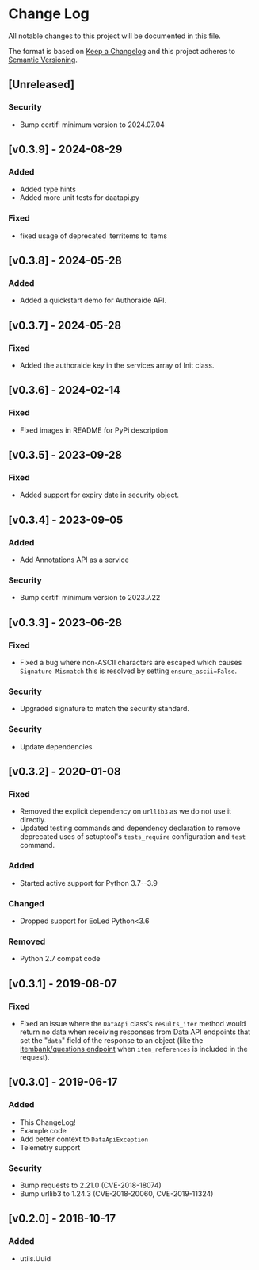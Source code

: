 # Change Log

All notable changes to this project will be documented in this file.

The format is based on [Keep a Changelog](http://keepachangelog.com/en/1.0.0/)
and this project adheres to [Semantic Versioning](http://semver.org/spec/v2.0.0.html).

## [Unreleased]
### Security
- Bump certifi minimum version to 2024.07.04

## [v0.3.9] - 2024-08-29
### Added
- Added type hints
- Added more unit tests for daatapi.py

### Fixed
- fixed usage of deprecated iterritems to items

## [v0.3.8] - 2024-05-28
### Added
- Added a quickstart demo for Authoraide API.

## [v0.3.7] - 2024-05-28
### Fixed
- Added the authoraide key in the services array of Init class.

## [v0.3.6] - 2024-02-14
### Fixed
- Fixed images in README for PyPi description

## [v0.3.5] - 2023-09-28
### Fixed
- Added support for expiry date in security object.

## [v0.3.4] - 2023-09-05
### Added
- Add Annotations API as a service

### Security
- Bump certifi minimum version to 2023.7.22

## [v0.3.3] - 2023-06-28
### Fixed
- Fixed a bug where non-ASCII characters are escaped which causes `Signature Mismatch` this is resolved by setting `ensure_ascii=False`.

### Security
- Upgraded signature to match the security standard.

### Security
- Update dependencies

## [v0.3.2] - 2020-01-08
### Fixed
- Removed the explicit dependency on `urllib3` as we do not use it directly.
- Updated testing commands and dependency declaration to remove deprecated uses
  of setuptool's `tests_require` configuration and `test` command.

### Added
- Started active support for Python 3.7--3.9

### Changed
- Dropped support for EoLed Python<3.6

### Removed
- Python 2.7 compat code

## [v0.3.1] - 2019-08-07
### Fixed
- Fixed an issue where the `DataApi` class's `results_iter` method would return no data 
  when receiving responses from Data API endpoints that set the "`data`" field of the
  response to an object (like the [itembank/questions endpoint](https://reference.learnosity.com/data-api/endpoints/itembank_endpoints#getQuestions) 
  when `item_references` is included in the request).

## [v0.3.0] - 2019-06-17
### Added
- This ChangeLog!
- Example code
- Add better context to `DataApiException`
- Telemetry support

### Security
- Bump requests to 2.21.0 (CVE-2018-18074)
- Bump urllib3 to 1.24.3 (CVE-2018-20060, CVE-2019-11324)

## [v0.2.0] - 2018-10-17
### Added
- utils.Uuid
